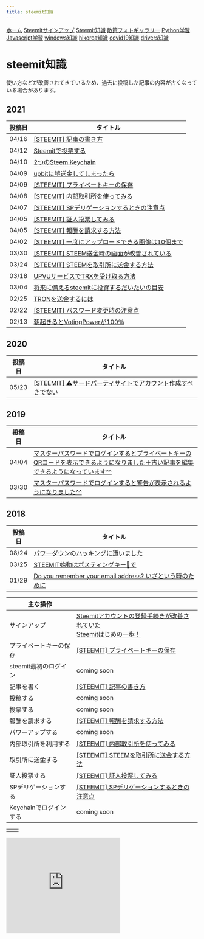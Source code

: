 ```yaml
---
title: steemit知識
---
```


[ホーム](../) [Steemitサインアップ](./steemitsignup.html) [Steemit知識](./steemittips.html) [散策フォトギャラリー](./photogarally.html) [Python学習](./python.html) [Javascript学習](./javascript.html) [windows知識](./windowstips.html) [hikorea知識](./hikorea.html) [covid19知識](./covid19tips.html) [drivers知識](./driverslicense.html)

# steemit知識

使い方などが改善されてきているため、過去に投稿した記事の内容が古くなっている場合があります。

## 2021

|投稿日|タイトル|
|--|---|
|04/16|[[STEEMIT] 記事の書き方](https://steemit.com/hive-161179/@yasu/7szxr-steemit)|
|04/12|[Steemitで投票する](https://steemit.com/hive-161179/@yasu/54p9ri-steemit)|
|04/10|[2つのSteem Keychain](https://steemit.com/hive-161179/@yasu/2-steem-keychain)|
|04/09|[upbitに誤送金してしまったら](https://steemit.com/hive-161179/@yasu/511t4w-upbit)|
|04/09|[[STEEMIT] プライベートキーの保存](https://steemit.com/hive-161179/@yasu/5ex7vt-steemit)|
|04/08|[[STEEMIT] 内部取引所を使ってみる](https://steemit.com/hive-161179/@yasu/r3ekt-steemit)|
|04/07|[[STEEMIT] SPデリゲーションするときの注意点](https://steemit.com/hive-161179/@yasu/steemit-sp)|
|04/05|[[STEEMIT] 証人投票してみる](https://steemit.com/hive-161179/@yasu/oeh2y-steemit)|
|04/05|[[STEEMIT] 報酬を請求する方法](https://steemit.com/hive-161179/@yasu/45q6qf)|
|04/02|[[STEEMIT] 一度にアップロードできる画像は10個まで](https://steemit.com/hive-161179/@yasu/6hdcym-10)|
|03/30|[[STEEMIT] STEEM送金時の画面が改善されている](https://steemit.com/hive-161179/@yasu/2pys4w-steem)|
|03/24|[[STEEMIT] STEEMを取引所に送金する方法](https://steemit.com/japanese/@yasu/pcj9k-steem)|
|03/18|[UPVUサービスでTRXを受け取る方法](https://steemit.com/japanese/@yasu/upvu-trx)|
|03/04|[将来に備えるsteemitに投資するだいたいの目安](https://steemit.com/japanese/@yasu/5y9unv-steemit)|
|02/25|[TRONを送金するには](https://steemit.com/japanese/@yasu/2ybdjx-tron)|
|02/22|[[STEEMIT] パスワード変更時の注意点](https://steemit.com/japanese/@yasu/3syqm6)|
|02/13|[朝起きるとVotingPowerが100％](https://steemit.com/japanese/@yasu/votingpower-100)|

## 2020

|投稿日|タイトル|
|--|---|
|05/23|[[STEEMIT] ⚠️サードパーティサイトでアカウント作成すべきでない](https://steemit.com/hive-132971/@yasu.pal/steemit)|

## 2019

|投稿日|タイトル|
|--|---|
|04/04|[マスターパスワードでログインするとプライベートキーのQRコードを表示できるようになりました＋古い記事を編集できるようになっています^^](https://steemit.com/japanese/@yasu/qr-1554351307450)|
|03/30|[マスターパスワードでログインすると警告が表示されるようになりました^^](https://steemit.com/japanese/@yasu/dclick-1553904791728)|

## 2018

|投稿日|タイトル|
|--|---|
|08/24|[パワーダウンのハッキングに遭いました](https://steemit.com/japanese/@yasu/5n9imj)|
|03/25|[STEEMIT始動はポスティングキー🔑で](https://steemit.com/japanese/@yasu/3upr9e-steemit)|
|01/29|[Do you remember your email address? いざという時のために](https://steemit.com/japanese/@yasu/ujhy6)|


|主な操作||
|--|---|
|サインアップ|[Steemitアカウントの登録手続きが改善されていた](https://steemit.com/japanese/@yasu/4t27l6-steemit) <br/> [Steemitはじめの一歩！](https://steemit.com/japanese/@yasu/7fuxcn-steemit)|
|プライベートキーの保存|[[STEEMIT] プライベートキーの保存](https://steemit.com/hive-161179/@yasu/5ex7vt-steemit)|
|steemit最初のログイン|coming soon|
|記事を書く|[[STEEMIT] 記事の書き方](https://steemit.com/hive-161179/@yasu/7szxr-steemit)|
|投稿する|coming soon|
|投票する|coming soon|
|報酬を請求する|[[STEEMIT] 報酬を請求する方法](https://steemit.com/hive-161179/@yasu/45q6qf)|
|パワーアップする|coming soon|
|内部取引所を利用する|[[STEEMIT] 内部取引所を使ってみる](https://steemit.com/hive-161179/@yasu/r3ekt-steemit)|
|取引所に送金する|[[STEEMIT] STEEMを取引所に送金する方法](https://steemit.com/japanese/@yasu/pcj9k-steem)|
|証人投票する|[[STEEMIT] 証人投票してみる](https://steemit.com/hive-161179/@yasu/oeh2y-steemit)|
|SPデリゲーションする|[[STEEMIT] SPデリゲーションするときの注意点](https://steemit.com/hive-161179/@yasu/steemit-sp)|
|Keychainでログインする|coming soon|

|||
|---|---|
|||

<iframe src="https://rcm-fe.amazon-adsystem.com/e/cm?o=9&p=12&l=ur1&category=gift_certificates&banner=1SYCAVH40V67ZW41NT02&f=ifr&linkID=40cfd882496e423cc49e919f4061b488&t=ojagggyo-22&tracking_id=ojagggyo-22" width="300" height="250" scrolling="no" border="0" marginwidth="0" style="border:none;" frameborder="0"></iframe>
